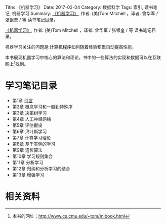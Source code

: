Title: 《机器学习》
Date: 2017-03-04
Category: 数据科学
Tags: 索引, 读书笔记, 机器学习
Summary:
    [《机器学习》](https://book.douban.com/subject/1102235/),  作者: (美)Tom Mitchell ，译者: 曾华军 / 张银奎 / 等
    读书笔记目录。


[《机器学习》](https://book.douban.com/subject/1102235/),  作者: (美)Tom Mitchell ，译者: 曾华军 / 张银奎 / 等
读书笔记目录。


机器学习关注的问题是:计算机程序如何随着经验积累自动提高性能。

本书展现机器学习中核心的算法和理论。书中的一些算法的实现和数据可以在互联网上[^1]找到。

# 学习笔记目录

- 第1章 [引言]({filename}machine-learning1.md)
- 第2章 概念学习和一般到特殊序
- 第3章 决策树学习
- 第4章 人工神经网络
- 第5章 评估假设
- 第6章 贝叶斯学习
- 第7章 计算学习理论
- 第8章 基于实例的学习
- 第9章 遗传算法
- 第10章 学习规则集合
- 第11章 分析学习
- 第12章 归纳和分析学习的结合
- 第13章 增强学习

# 相关资料

[^1]: 本书的网址：http://www.cs.cmu.edu/~tom/mlbook.html
